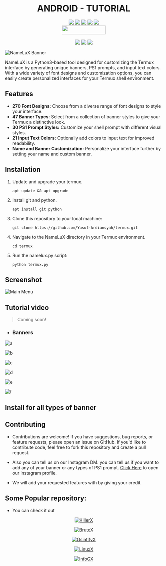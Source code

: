 <h1 align="center">ANDROID - TUTORIAL</h1>

<p align="center"> 
  <img src="https://img.shields.io/github/stars/MrHacker-X/NameLuX?style=for-the-badge&color=orange">
  <img src="https://img.shields.io/github/forks/MrHacker-X/NameLuX?color=cyan&style=for-the-badge&color=purple">
  <img src="https://img.shields.io/github/watchers/MrHacker-X/NameLuX?color=cyan&style=for-the-badge&color=purple">
  <img src="https://img.shields.io/github/issues/MrHacker-X/NameLuX?color=red&style=for-the-badge">
  <img src="https://img.shields.io/github/license/MrHacker-X/NameLuX?style=for-the-badge&color=blue"><br>
  <img src="https://hits.dwyl.com/MrHacker-X/NameLuX.svg" width="140" height="28">
<br>
<br>
  <img src="https://img.shields.io/badge/Author-Alex Butler-purple?style=flat-square">
  <img src="https://img.shields.io/badge/Open%20Source-Yes-cyan?style=flat-square">
  <img src="https://img.shields.io/badge/Written%20In-Python-blue?style=flat-square">
</p>


![NameLuX Banner](https://i.ibb.co/qFVKXxF/20230818-024035.png)

NameLuX is a Python3-based tool designed for customizing the Termux interface by generating unique banners, PS1 prompts, and input text colors. With a wide variety of font designs and customization options, you can easily create personalized interfaces for your Termux shell environment.

## Features

- **270 Font Designs:** Choose from a diverse range of font designs to style your interface.
- **47 Banner Types:** Select from a collection of banner styles to give your Termux a distinctive look.
- **30 PS1 Prompt Styles:** Customize your shell prompt with different visual styles.
- **21 Input Text Colors:** Optionally add colors to input text for improved readability.
- **Name and Banner Customization:** Personalize your interface further by setting your name and custom banner.

## Installation

1. Update and upgrade your termux.

    `apt update && apt upgrade`

2. Install git and python.

    `apt install git python`

3. Clone this repository to your local machine:

    ```git clone https://github.com/Yusuf-Ardiansyah/termux.git```

4. Navigate to the NameLuX directory in your Termux environment.

    `cd termux`

5. Run the namelux.py script:

    `python termux.py`

## Screenshot

![Main Menu](https://i.ibb.co/5jDXVgB/Screenshot-2023-08-18-02-34-01-562-com-termux-edit.jpg)

## Tutorial video

> Coming soon!

- ### Banners

![a](https://i.ibb.co/xmhzdzz/Screenshot-2023-08-18-02-35-16-056-com-termux-edit.jpg)

![b](https://i.ibb.co/TPPGDwq/Screenshot-2023-08-18-02-34-57-233-com-termux-edit.jpg)

![c](https://i.ibb.co/v3QhCtm/Screenshot-2023-08-18-02-36-21-553-com-termux-edit.jpg)

![d](https://i.ibb.co/D8k6fgK/Screenshot-2023-08-18-02-36-58-149-com-termux-edit.jpg)

![e](https://i.ibb.co/2yQXPVb/Screenshot-2023-08-18-02-37-23-566-com-termux-edit.jpg)

![f](https://i.ibb.co/Z1fgtgT/Screenshot-2023-08-18-02-37-41-736-com-termux-edit.jpg)

## Install for all types of banner

## Contributing

- Contributions are welcome! If you have suggestions, bug reports, or feature requests, please open an issue on GitHub. If you'd like to contribute code, feel free to fork this repository and create a pull request.

- Also you can tell us on our Instagram DM. you can tell us if you want to add any of your banner or any types of PS1 prompt. [Click Here](https://instagram.com/haxorlex) to open our instagram profile.

- We will add your requested features with by giving your credit.

## Some Popular repository:
+ You can check it out
<p align="center"><a href="https://github.com/MrHacker-X/KillerX.git/"><img title="KillerX" src="https://github-readme-stats.vercel.app/api/pin/?username=MrHacker-X&repo=KillerX&theme=dark"></a>
<p align="center"><a href="https://github.com/MrHacker-X/BruteX.git/"><img title="BruteX" src="https://github-readme-stats.vercel.app/api/pin/?username=MrHacker-X&repo=BruteX&theme=dark"></a>
<p align="center"><a href="https://github.com/MrHacker-X/OsintifyX.git/"><img title="OsintifyX" src="https://github-readme-stats.vercel.app/api/pin/?username=MrHacker-X&repo=OsintifyX&theme=dark"></a>
<p align="center"><a href="https://github.com/MrHacker-X/LinuxX.git/"><img title="LinuxX" src="https://github-readme-stats.vercel.app/api/pin/?username=MrHacker-X&repo=LinuxX&theme=dark"></a>
<p align="center"><a href="https://github.com/MrHacker-X/InfoGX.git/"><img title="InfoGX" src="https://github-readme-stats.vercel.app/api/pin/?username=MrHacker-X&repo=InfoGX&theme=dark"></a>

